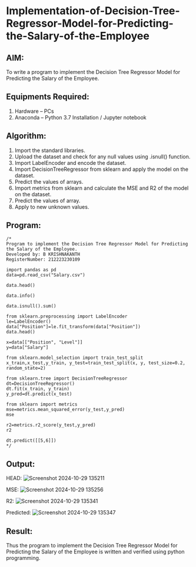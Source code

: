 # Implementation-of-Decision-Tree-Regressor-Model-for-Predicting-the-Salary-of-the-Employee

## AIM:
To write a program to implement the Decision Tree Regressor Model for Predicting the Salary of the Employee.

## Equipments Required:
1. Hardware – PCs
2. Anaconda – Python 3.7 Installation / Jupyter notebook

## Algorithm:
1. Import the standard libraries.
2. Upload the dataset and check for any null values using .isnull() function.
3. Import LabelEncoder and encode the dataset.
4. Import DecisionTreeRegressor from sklearn and apply the model on the dataset.
4. Predict the values of arrays.
5. Import metrics from sklearn and calculate the MSE and R2 of the model on the dataset.
6. Predict the values of array.
7. Apply to new unknown values.
## Program:
```
/*
Program to implement the Decision Tree Regressor Model for Predicting the Salary of the Employee.
Developed by: B KRISHNAKANTH
RegisterNumber: 212223230109

import pandas as pd
data=pd.read_csv("Salary.csv")

data.head()

data.info()

data.isnull().sum()

from sklearn.preprocessing import LabelEncoder
le=LabelEncoder()
data["Position"]=le.fit_transform(data["Position"])
data.head()

x=data[["Position", "Level"]]
y=data["Salary"]

from sklearn.model_selection import train_test_split
x_train,x_test,y_train, y_test=train_test_split(x, y, test_size=0.2, random_state=2)

from sklearn.tree import DecisionTreeRegressor
dt=DecisionTreeRegressor()
dt.fit(x_train, y_train)
y_pred=dt.predict(x_test)

from sklearn import metrics
mse=metrics.mean_squared_error(y_test,y_pred)
mse

r2=metrics.r2_score(y_test,y_pred)
r2

dt.predict([[5,6]])
*/
```

## Output:
HEAD:
![Screenshot 2024-10-29 135211](https://github.com/user-attachments/assets/4eb89322-5372-4b72-a34e-179aea7dda14)


MSE:
![Screenshot 2024-10-29 135256](https://github.com/user-attachments/assets/fc016a96-17a3-433a-9c70-70185849b281)


R2:
![Screenshot 2024-10-29 135341](https://github.com/user-attachments/assets/2b661047-5a8d-4dbc-a683-2c028e3ec59f)


Predicted:
![Screenshot 2024-10-29 135347](https://github.com/user-attachments/assets/994d2d3b-9181-4a9d-af0c-1cecefa875f2)


## Result:
Thus the program to implement the Decision Tree Regressor Model for Predicting the Salary of the Employee is written and verified using python programming.
